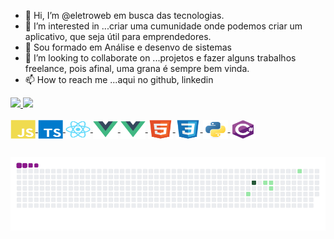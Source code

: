- 👋 Hi, I’m @eletroweb em busca das tecnologias.
- 👀 I’m interested in ...criar uma cumunidade onde podemos criar um aplicativo, que seja útil para emprendedores.
- 🌱  Sou formado em Análise e desenvo  de sistemas
- 💞️ I’m looking to collaborate on ...projetos e fazer alguns trabalhos freelance, pois afinal, uma grana é sempre bem vinda.
- 📫 How to reach me ...aqui no github, linkedin
<div>
  <a href="https://github.com/eletroweb/">
  <img height="180em" src="https://github-readme-stats.vercel.app/api?username=eletroweb&show_icons=true&theme=dracula&include_all_commits=true&count_private=true" />
  <img width="48%" src="https://github-readme-stats.vercel.app/api/top-langs/?username=eletroweb=compact&langs_count=16&theme=dracula" />
</div>
<div style="display: inline_block"><br>
  <img align="center" alt="Marcelo-Js" height="30" width="40" src="https://raw.githubusercontent.com/devicons/devicon/master/icons/javascript/javascript-plain.svg">
  <img align="center" alt="Marcelo-Ts" height="30" width="40" src="https://raw.githubusercontent.com/devicons/devicon/master/icons/typescript/typescript-plain.svg">
  <img align="center" alt="Marcelo-React" height="30" width="40" src="https://raw.githubusercontent.com/devicons/devicon/master/icons/react/react-original.svg">
  <img align="center" alt="Marcelo-Vuejs" height="30" width="40" src="https://raw.githubusercontent.com/devicons/devicon/master/icons/vuejs/vuejs-original.svg">
  <img align="center" alt="Marcelo-Vuejs" height="30" width="40" src="https://raw.githubusercontent.com/devicons/devicon/master/icons/vuejs/vuejs-original.svg">
  <img align="center" alt="Marcelo-HTML" height="30" width="40" src="https://raw.githubusercontent.com/devicons/devicon/master/icons/html5/html5-original.svg">
  <img align="center" alt="Marcelo-CSS" height="30" width="40" src="https://raw.githubusercontent.com/devicons/devicon/master/icons/css3/css3-original.svg">
  <img align="center" alt="Marcelo-Python" height="30" width="40" src="https://raw.githubusercontent.com/devicons/devicon/master/icons/python/python-original.svg">
  <img align="center" alt="Marcelo-Csharp" height="30" width="40" src="https://raw.githubusercontent.com/devicons/devicon/master/icons/csharp/csharp-original.svg">

  ##

  ![snake gif](https://github.com/eletroweb/eletroweb/blob/output/github-contribution-grid-snake.gif)
  
</div>

<!---
eletroweb/eletroweb is a ✨ special ✨ repository because its `README.md` (this file) appears on your GitHub profile.
You can click the Preview link to take a look at your changes.
--->
